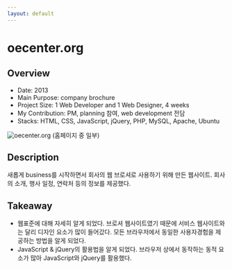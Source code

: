 ```yaml
---
layout: default
---
```


# oecenter.org

## Overview

* Date: 2013
* Main Purpose: company brochure
* Project Size: 1 Web Developer and 1 Web Designer, 4 weeks
* My Contribution: PM, planning 참여, web development 전담
* Stacks: HTML, CSS, JavaScript, jQuery, PHP, MySQL, Apache, Ubuntu

![oecenter.org]({{"/assets/img/project/2013_oecenter_org.jpg"}})
(홈페이지 중 일부)

## Description

새롭게 business를 시작하면서 회사의 웹 브로셔로 사용하기 위해 만든 웹사이트. 
회사의 소개, 행사 일정, 연락처 등의 정보를 제공했다. 

## Takeaway

* 웹표준에 대해 자세히 알게 되었다. 
브로셔 웹사이트였기 때문에 서비스 웹사이트와는 달리 디자인 요소가 많이 들어갔다. 
모든 브라우저에서 동일한 사용자경험을 제공하는 방법을 알게 되었다. 
* JavaScript & jQuery의 활용법을 알게 되었다. 
브라우저 상에서 동작하는 동적 요소가 많아 JavaScript와 jQuery를 활용했다. 